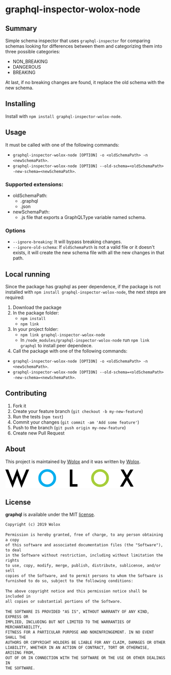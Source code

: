 # graphql-inspector-wolox-node

## Summary
Simple schema inspector that uses `graphql-inspector` for comparing schemas looking for differences between them and categorizing them into three possible categories:
* NON_BREAKING
* DANGEROUS
* BREAKING

At last, if no breaking changes are found, it replace the old schema with the new schema.

## Installing
Install with `npm install graphql-inspector-wolox-node`.

## Usage
It must be called with one of the following commands: 
  * `graphql-inspector-wolox-node [OPTION] -o <oldSchemaPath> -n <newSchemaPath>`.
  * `graphql-inspector-wolox-node [OPTION] --old-schema=<oldSchemaPath> -new-schema=<newSchemaPath>`.

### Supported extensions: 
* oldSchemaPath:
  * .graphql
  * .json
* newSchemaPath:
  * .js file that exports a GraphQLType variable named schema.

### Options
* `--ignore-breaking`: It will bypass breaking changes.
* `--ignore-old-schema`: If `oldSchemaPath` is not a valid file or it doesn't exists, it will create the new schema file with all the new changes in that path. 


## Local running

Since the package has graphql as peer dependence, if the package is not installed with `npm install graphql-inspector-wolox-node`, the next steps are required:

1. Download the package
2. In the package folder:
    * `npm install`
    * `npm link`
3. In your project folder:
    * `npm link graphql-inspector-wolox-node`
    * In `/node_modules/graphql-inspector-wolox-node` run `npm link graphql` to install peer dependece.
4. Call the package with one of the following commands: 
  * `graphql-inspector-wolox-node [OPTION] -o <oldSchemaPath> -n <newSchemaPath>`.
  * `graphql-inspector-wolox-node [OPTION] --old-schema=<oldSchemaPath> -new-schema=<newSchemaPath>`.


## Contributing

1. Fork it
2. Create your feature branch (`git checkout -b my-new-feature`)
3. Run the tests (`npm test`)
4. Commit your changes (`git commit -am 'Add some feature'`)
5. Push to the branch (`git push origin my-new-feature`)
6. Create new Pull Request

## About

This project is maintained by [Wolox](https://github.com/wolox) and it was written by [Wolox](http://www.wolox.com.ar).

![Wolox](https://raw.githubusercontent.com/Wolox/press-kit/master/logos/logo_banner.png)

## License

**graphql** is available under the MIT [license](LICENSE.md).

    Copyright (c) 2019 Wolox

    Permission is hereby granted, free of charge, to any person obtaining a copy
    of this software and associated documentation files (the "Software"), to deal
    in the Software without restriction, including without limitation the rights
    to use, copy, modify, merge, publish, distribute, sublicense, and/or sell
    copies of the Software, and to permit persons to whom the Software is
    furnished to do so, subject to the following conditions:

    The above copyright notice and this permission notice shall be included in
    all copies or substantial portions of the Software.

    THE SOFTWARE IS PROVIDED "AS IS", WITHOUT WARRANTY OF ANY KIND, EXPRESS OR
    IMPLIED, INCLUDING BUT NOT LIMITED TO THE WARRANTIES OF MERCHANTABILITY,
    FITNESS FOR A PARTICULAR PURPOSE AND NONINFRINGEMENT. IN NO EVENT SHALL THE
    AUTHORS OR COPYRIGHT HOLDERS BE LIABLE FOR ANY CLAIM, DAMAGES OR OTHER
    LIABILITY, WHETHER IN AN ACTION OF CONTRACT, TORT OR OTHERWISE, ARISING FROM,
    OUT OF OR IN CONNECTION WITH THE SOFTWARE OR THE USE OR OTHER DEALINGS IN
    THE SOFTWARE.